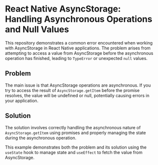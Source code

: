 # React Native AsyncStorage: Handling Asynchronous Operations and Null Values

This repository demonstrates a common error encountered when working with AsyncStorage in React Native applications. The problem arises from attempting to access a value from AsyncStorage before the asynchronous operation has finished, leading to `TypeError` or unexpected `null` values.

## Problem

The main issue is that AsyncStorage operations are asynchronous.  If you try to access the result of `AsyncStorage.getItem` before the promise resolves, the value will be undefined or null, potentially causing errors in your application.

## Solution

The solution involves correctly handling the asynchronous nature of `AsyncStorage.getItem` using promises and properly managing the state during the asynchronous operation.

This example demonstrates both the problem and its solution using the `useState` hook to manage state and `useEffect` to fetch the value from AsyncStorage.
